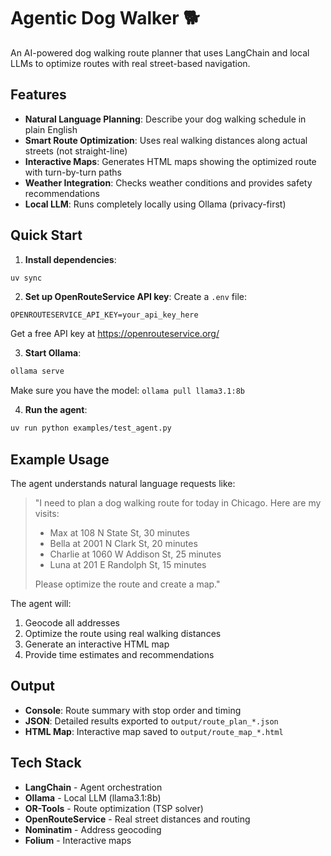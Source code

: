# Agentic Dog Walker 🐕

An AI-powered dog walking route planner that uses LangChain and local LLMs to optimize routes with real street-based navigation.

## Features

- **Natural Language Planning**: Describe your dog walking schedule in plain English
- **Smart Route Optimization**: Uses real walking distances along actual streets (not straight-line)
- **Interactive Maps**: Generates HTML maps showing the optimized route with turn-by-turn paths
- **Weather Integration**: Checks weather conditions and provides safety recommendations
- **Local LLM**: Runs completely locally using Ollama (privacy-first)

## Quick Start

1. **Install dependencies**:
```bash
uv sync
```

2. **Set up OpenRouteService API key**:
Create a `.env` file:
```
OPENROUTESERVICE_API_KEY=your_api_key_here
```
Get a free API key at https://openrouteservice.org/

3. **Start Ollama**:
```bash
ollama serve
```

Make sure you have the model: `ollama pull llama3.1:8b`

4. **Run the agent**:
```bash
uv run python examples/test_agent.py
```

## Example Usage

The agent understands natural language requests like:

> "I need to plan a dog walking route for today in Chicago. Here are my visits:
> - Max at 108 N State St, 30 minutes
> - Bella at 2001 N Clark St, 20 minutes
> - Charlie at 1060 W Addison St, 25 minutes
> - Luna at 201 E Randolph St, 15 minutes
>
> Please optimize the route and create a map."

The agent will:
1. Geocode all addresses
2. Optimize the route using real walking distances
3. Generate an interactive HTML map
4. Provide time estimates and recommendations

## Output

- **Console**: Route summary with stop order and timing
- **JSON**: Detailed results exported to `output/route_plan_*.json`
- **HTML Map**: Interactive map saved to `output/route_map_*.html`

## Tech Stack

- **LangChain** - Agent orchestration
- **Ollama** - Local LLM (llama3.1:8b)
- **OR-Tools** - Route optimization (TSP solver)
- **OpenRouteService** - Real street distances and routing
- **Nominatim** - Address geocoding
- **Folium** - Interactive maps
